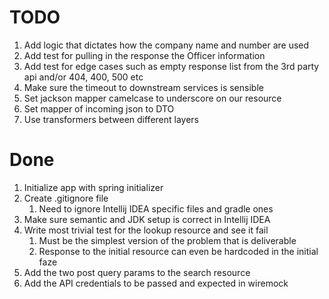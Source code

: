 # TODO
1. Add logic that dictates how the company name and number are used 
2. Add test for pulling in the response the Officer information 
3. Add test for edge cases such as empty response list from the 3rd party api and/or 404, 400, 500 etc 
4. Make sure the timeout to downstream services is sensible 
5. Set jackson mapper camelcase to underscore on our resource 
6. Set mapper of incoming json to DTO 
7. Use transformers between different layers

# Done
1. Initialize app with spring initializer
2. Create .gitignore file
   1. Need to ignore Intellij IDEA specific files and gradle ones
3. Make sure semantic and JDK setup is correct in Intellij IDEA
4. Write most trivial test for the lookup resource and see it fail
   1. Must be the simplest version of the problem that is deliverable
   2. Response to the initial resource can even be hardcoded in the initial faze
5. Add the two post query params to the search resource
6. Add the API credentials to be passed and expected in wiremock